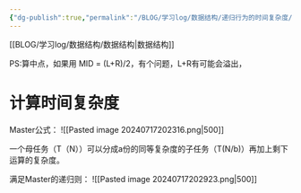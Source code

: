 ```yaml
---
{"dg-publish":true,"permalink":"/BLOG/学习log/数据结构/递归行为的时间复杂度/"}
---
```


[[BLOG/学习log/数据结构/数据结构\|数据结构]]

PS:算中点，如果用 MID = (L+R)/2，有个问题，L+R有可能会溢出，

# 计算时间复杂度
Master公式：
![[Pasted image 20240717202316.png\|500]]

一个母任务（T（N））可以分成a份的同等复杂度的子任务（T(N/b)）再加上剩下运算的复杂度。

满足Master的递归则：
![[Pasted image 20240717202923.png\|500]]
